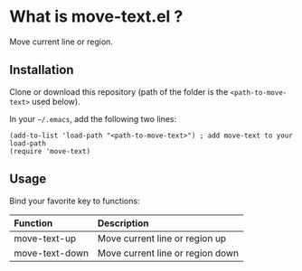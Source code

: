 # What is move-text.el ?
Move current line or region.

## Installation
Clone or download this repository (path of the folder is the `<path-to-move-text>` used below).

In your `~/.emacs`, add the following two lines:
```Elisp
(add-to-list 'load-path "<path-to-move-text>") ; add move-text to your load-path
(require 'move-text)
```

## Usage
Bind your favorite key to functions:

 | Function       | Description                      |
 | :--------      | :----                            |
 | move-text-up   | Move current line or region up   |
 | move-text-down | Move current line or region down |
